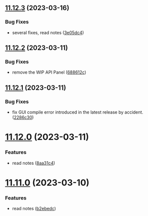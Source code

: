 ## [11.12.3](https://github.com/Torwent/WaspLib/compare/v11.12.2...v11.12.3) (2023-03-16)


### Bug Fixes

* several fixes, read notes ([3e05dc4](https://github.com/Torwent/WaspLib/commit/3e05dc441e930caafec693d0e29819260ffe13d6))



## [11.12.2](https://github.com/Torwent/WaspLib/compare/v11.12.1...v11.12.2) (2023-03-11)


### Bug Fixes

* remove the WIP API Panel ([688612c](https://github.com/Torwent/WaspLib/commit/688612cd7df53846f0c67a8e60819dd606768263))



## [11.12.1](https://github.com/Torwent/WaspLib/compare/v11.12.0...v11.12.1) (2023-03-11)


### Bug Fixes

* fix GUI compile error introduced in the latest release by accident. ([2286c30](https://github.com/Torwent/WaspLib/commit/2286c300b3ee3149aa7566ea6ba3680127270aa9))



# [11.12.0](https://github.com/Torwent/WaspLib/compare/v11.11.0...v11.12.0) (2023-03-11)


### Features

* read notes ([8aa31c4](https://github.com/Torwent/WaspLib/commit/8aa31c4717b9bdb94225538cdd49771ee46f3011))



# [11.11.0](https://github.com/Torwent/WaspLib/compare/v11.10.18...v11.11.0) (2023-03-10)


### Features

* read notes ([b2ebedc](https://github.com/Torwent/WaspLib/commit/b2ebedc2db503a58a4690c7645dab93df239c157))



